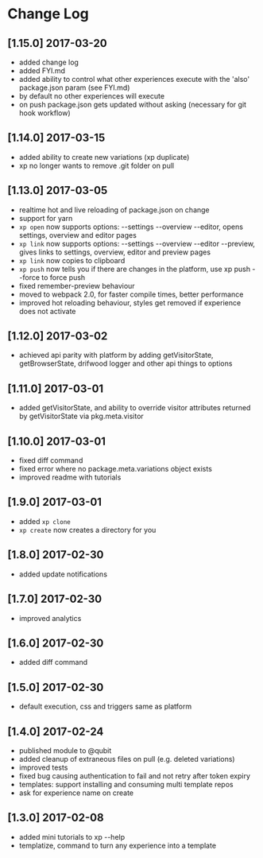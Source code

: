 # Change Log

## [1.15.0] 2017-03-20
- added change log
- added FYI.md
- added ability to control what other experiences execute with the 'also' package.json param (see FYI.md)
- by default no other experiences will execute
- on push package.json gets updated without asking (necessary for git hook workflow)

## [1.14.0] 2017-03-15
- added ability to create new variations (xp duplicate)
- xp no longer wants to remove .git folder on pull

## [1.13.0] 2017-03-05
- realtime hot and live reloading of package.json on change
- support for yarn
- `xp open` now supports options: --settings --overview --editor, opens settings, overview and editor pages
- `xp link` now supports options: --settings --overview --editor --preview, gives links to settings, overview, editor and preview pages
- `xp link` now copies to clipboard
- `xp push` now tells you if there are changes in the platform, use xp push --force to force push
- fixed remember-preview behaviour
- moved to webpack 2.0, for faster compile times, better performance
- improved hot reloading behaviour, styles get removed if experience does not activate

## [1.12.0] 2017-03-02
- achieved api parity with platform by adding getVisitorState, getBrowserState, drifwood logger and other api things to options

## [1.11.0] 2017-03-01
- added getVisitorState, and ability to override visitor attributes returned by getVisitorState via pkg.meta.visitor

## [1.10.0] 2017-03-01
- fixed diff command
- fixed error where no package.meta.variations object exists
- improved readme with tutorials

## [1.9.0] 2017-03-01
- added `xp clone`
- `xp create` now creates a directory for you

## [1.8.0] 2017-02-30
- added update notifications

## [1.7.0] 2017-02-30
- improved analytics

## [1.6.0] 2017-02-30
- added diff command

## [1.5.0] 2017-02-30
- default execution, css and triggers same as platform

## [1.4.0] 2017-02-24
- published module to @qubit
- added cleanup of extraneous files on pull (e.g. deleted variations)
- improved tests
- fixed bug causing authentication to fail and not retry after token expiry
- templates: support installing and consuming multi template repos
- ask for experience name on create

## [1.3.0] 2017-02-08
- added mini tutorials to xp --help
- templatize, command to turn any experience into a template
